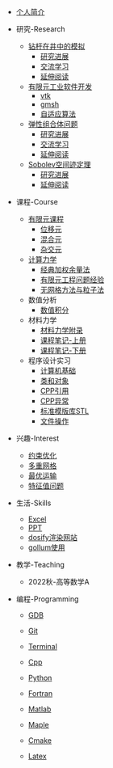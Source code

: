 - [个人简介](README.md)

- 研究-Research

  - [钻杆在井中的模拟](Research/SLB/SLB_钻杆模拟.md)
    - [研究进展](Research/SLB/SLB_钻杆模拟研究进展.md)
    - [交流学习](Research/SLB/SLB_discuss_钻杆模拟.md)
    - [延伸阅读](Research/SLB/SLB_ref_钻杆模拟.md)
  - [有限元工业软件开发](Research/BeFEM/BeFEM.md)
    - [vtk](Research/BeFEM/BeFEM_vtk.md)
    - [gmsh](Research/BeFEM/BeFEM_gmsh.md)
    - [自适应算法](Research/BeFEM/221023_FEM_adaptive.md)
  - [弹性组合体问题](Research/Comb/Comb_弹性组合体问题.md)
    - [研究进展](Research/Comb/Comb_弹性组合研究进展.md)
    - [交流学习](Research/Comb/Comb_discuss_弹性组合体.md)
    - [延伸阅读](Research/Comb/Comb_ref_弹性组合体.md)
  - [Sobolev空间迹定理](Research/Trace/Trace_迹定理问题.md)
    - [研究进展](Research/Trace/Trace_迹定理研究进展.md)
    - [延伸阅读](Research/Trace/Trace_迹定理延伸阅读.md)
  
- 课程-Course
  - [有限元课程](Course/FEMCourse/FEMCourse.md)
    - [位移元](Course/FEMCourse/FEM_位移元.md)
    - [混合元](Course/FEMCourse/FEM_混合元.md)
    - [杂交元](Course/FEMCourse/FEM_杂交元.md)
  - [计算力学](Course/CompuMechanic/CM_计算力学.md)
    - [经典加权余量法](Course/CompuMechanic/CM_经典加权余量法.md)
    - [有限元工程问题经验](Course/CompuMechanic/CM_有限元工程问题经验.md)
    - [无网格方法与粒子法](Course/CompuMechanic/CM_无网格方法与粒子法.md)
  - 数值分析
    - [数值积分](Course/NumericAnalysis/数值积分.md)
  - 材料力学
    - [材料力学附录](Course/MaterialMechanic/材料力学附录.md)
    - [课程笔记-上册](Course/MaterialMechanic/材料力学上册.md)
    - [课程笔记-下册](Course/MaterialMechanic/材料力学下册.md)
  - 程序设计实习
    - [计算机基础](Course/ProgrammingDesign/221015_程序设计实习_计算机基础.md)
    - [类和对象](Course/ProgrammingDesign/221015_程序设计实习_类和对象.md)
    - [CPP引用](Course/ProgrammingDesign/221015_程序设计实习_CPP引用.md)
    - [CPP异常](Course/ProgrammingDesign/221015_程序设计实习_CPP异常.md)
    - [标准模版库STL](Course/ProgrammingDesign/221015_程序设计实习_标准模版库STL.md)
    - [文件操作](Course/ProgrammingDesign/221015_程序设计实习_文件操作.md)
  
- 兴趣-Interest

  - [约束优化](Interest/约束优化/约束优化.md)
  - [多重网格](Interest/多重网格/多重网格.md)
  - [最优运输](Interest/最优运输/221022_OT_交流学习.md)
  - [特征值问题](Interest/特征值问题/EigenVal_交流学习.md)
  
- 生活-Skills

  - [Excel](Skills/Excel.md)
  - [PPT](Skills/PPT.md)
  - [dosify渲染网站](Skills/个人博客.md)
  - [gollum使用](Skills/gollum.md)

- 教学-Teaching

  - 2022秋-高等数学A

- 编程-Programming
  - [GDB](Programming/GDB/gdb.md)

  - [Git](Programming/Git/Git.md)

  - [Terminal](Programming/Terminal/Terminal.md)

  - [Cpp](Programming/Cpp/Cpp.md)

  - [Python](Programming/Python/Python.md)

  - [Fortran](Programming/Fortran/Fortran.md)

  - [Matlab](Programming/Matlab/Matlab.md)

  - [Maple](Programming/Maple/Maple.md)

  - [Cmake](Programming/Cmake/Cmake.md)

  - [Latex](Programming/Latex/Latex_Latex.md)

    

